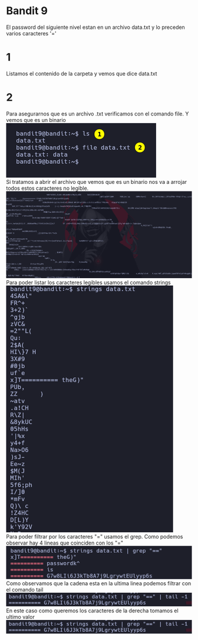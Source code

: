 # Bandit 9

El password del siguiente nivel estan en un archivo data.txt y lo preceden varios caracteres '='

# 1 
Listamos el contenido de la carpeta y vemos que dice data.txt
# 2
Para asegurarnos que es un archivo .txt verificamos con el comando file. Y vemos que es un binario
![label text](imgs/01.png)\
Si tratamos a abrir el archivo que vemos que es un binario nos va a arrojar todos estos caracteres no legible.\
![label text](imgs/02.png)\
Para poder listar los caracteres legibles usamos el comando strings\
![label text](imgs/03.png)\
Para poder filtrar por los caracteres "=" usamos el grep. Como podemos observar hay 4 lineas que coinciden con los "="\
![label text](imgs/04.png)\
Como observamos que la cadena esta en la ultima linea podemos filtrar con el comando tail\
![label text](imgs/05.png)\
En este caso como queremos los caracteres de la derecha tomamos el ultimo valor\
![label text](imgs/05.png)
